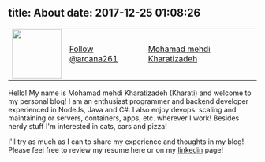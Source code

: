 title: About
date: 2017-12-25 01:08:26
---
<table><tr><td><img src="/images/me.jpg" alt="" width="100" style="margin-left:0px !important"></td><td><a class="github-button" href="https://github.com/arcana261" aria-label="Follow @arcana261 on GitHub">Follow @arcana261</a></td><td><div class="LI-profile-badge"  data-version="v1" data-size="medium" data-locale="en_US" data-type="horizontal" data-theme="light" data-vanity="mohamad-mehdi-kharatizadeh"><a class="LI-simple-link" href='https://ir.linkedin.com/in/mohamad-mehdi-kharatizadeh?trk=profile-badge'>Mohamad mehdi Kharatizadeh</a></div></td></tr></table>

Hello! My name is Mohamad mehdi Kharatizadeh (Kharati) and welcome to my personal blog! I am an enthusiast programmer and backend developer experienced in NodeJs, Java and C#. I also enjoy devops: scaling and maintaining or servers, containers, apps, etc. wherever I work! Besides nerdy stuff I'm interested in cats, cars and pizza!

I'll try as much as I can to share my experience and thoughts in my blog! Please feel free to review my resume here or on my [linkedin](https://www.linkedin.com/in/mohamad-mehdi-kharatizadeh/) page!